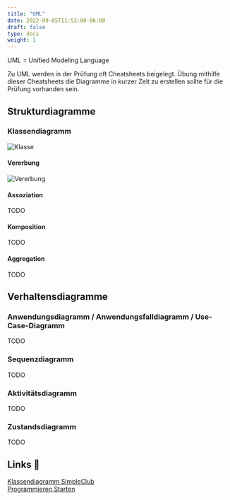 ```yaml
---
title: "UML"
date: 2022-09-05T11:53:00-06:00
draft: false
type: docs
weight: 1
---
```


UML = Unified Modeling Language

Zu UML werden in der Prüfung oft Cheatsheets beigelegt. Übung mithilfe dieser Cheatsheets die Diagramme in kurzer Zeit zu erstellen sollte für die Prüfung vorhanden sein.

## Strukturdiagramme

### Klassendiagramm

![Klasse](/Assets/AbschlussprüfungTeil2AE/GA2/UML/UML-Klasse.svg)

#### Vererbung

![Vererbung](/Assets/AbschlussprüfungTeil2AE/GA2/UML/UML-Vererbung.svg)

#### Assoziation

TODO

#### Komposition

TODO

#### Aggregation

TODO

## Verhaltensdiagramme

### Anwendungsdiagramm / Anwendungsfalldiagramm / Use-Case-Diagramm

TODO

### Sequenzdiagramm

TODO

### Aktivitätsdiagramm

TODO

### Zustandsdiagramm

TODO

## Links 🔗

[Klassendiagramm SimpleClub](https://www.youtube.com/watch?v=zzwUH3vbNkc)  
[Programmieren Starten](https://www.youtube.com/playlist?list=PL_pqkvxZ6ho05rbgNaakWmxFmT9qEXzIo)  
